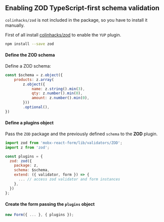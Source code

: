 ## Enabling ZOD TypeScript-first schema validation

`colinhacks/zod` is not included in the package, so you have to install it manually.

First of all install [colinhacks/zod](https://github.com/colinhacks/zod) to enable the `YUP` plugin.

```bash
npm install --save zod
```

#### Define the ZOD schema

Define a ZOD schema:

```javascript
const $schema = z.object({
	products: z.array(
		z.object({
			name: z.string().min(3),
			qty: z.number().min(0),
			amount: z.number().min(0),
		}))
		.optional(),
})
```

#### Define a plugins object

Pass the `ZOD` package and the previously defined `schema` to the **ZOD** plugin.

```javascript
import zod from 'mobx-react-form/lib/validators/ZOD';
import z from 'zod';

const plugins = {
  zod: zod({
    package: z,
    schema: $schema,
    extend: ({ validator, form }) => {
      ... // access zod validator and form instances
    },
  })
};
```

#### Create the form passing the `plugins` object

```javascript
new Form({ ... }, { plugins });
```
